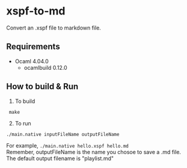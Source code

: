 # xspf-to-md
Convert an .xspf file to markdown file.

## Requirements
* Ocaml 4.04.0
  * ocamlbuild 0.12.0

## How to build & Run

1. To build
```
 make 
```

2. To run

```
./main.native inputFileName outputFileName
```

For example, `./main.native hello.xspf hello.md`  
Remember, outputFileName is the name you chosoe to save a .md file.  
The default output filename is "playlist.md"

